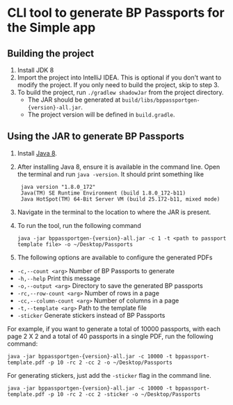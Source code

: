 # CLI tool to generate BP Passports for the Simple app

## Building the project

1. Install JDK 8
2. Import the project into IntelliJ IDEA. This is optional if you don't want to modify the project. If you only need to
   build the project, skip to step 3.
3. To build the project, run `./gradlew shadowJar` from the project directory.
    * The JAR should be generated at `build/libs/bppassportgen-{version}-all.jar`.
    * The project version will be defined in `build.gradle`.

## Using the JAR to generate BP Passports

1. Install [Java 8](https://www.oracle.com/technetwork/java/javase/downloads/jre8-downloads-2133155.html).
2. After installing Java 8, ensure it is available in the command line. Open the terminal and run `java -version`. It
   should print something like

        java version "1.8.0_172"
        Java(TM) SE Runtime Environment (build 1.8.0_172-b11)
        Java HotSpot(TM) 64-Bit Server VM (build 25.172-b11, mixed mode)

3. Navigate in the terminal to the location to where the JAR is present.
4. To run the tool, run the following command

   `java -jar bppassportgen-{version}-all.jar -c 1 -t <path to passport template file> -o ~/Desktop/Passports`

5. The following options are available to configure the generated PDFs

* `-c,--count <arg>`           Number of BP Passports to generate
* `-h,--help`                  Print this message
* `-o,--output <arg>`          Directory to save the generated BP passports
* `-rc,--row-count <arg>`      Number of rows in a page
* `-cc,--column-count <arg>`   Number of columns in a page
* `-t,--template <arg>`        Path to the template file
* `-sticker`                   Generate stickers instead of BP Passports

For example, if you want to generate a total of 10000 passports, with each page 2 X 2 and a total of 40 passports in a
single PDF, run the following command:

`java -jar bppassportgen-{version}-all.jar -c 10000 -t bppassport-template.pdf -p 10 -rc 2 -cc 2 -o ~/Desktop/Passports`

For generating stickers, just add the `-sticker` flag in the command line.

`java -jar bppassportgen-{version}-all.jar -c 10000 -t bppassport-template.pdf -p 10 -rc 2 -cc 2 -sticker -o ~/Desktop/Passports`
